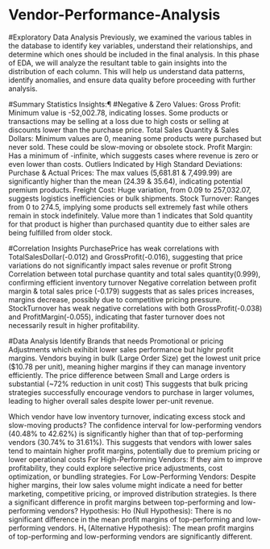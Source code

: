# Vendor-Performance-Analysis

#Exploratory Data Analysis
Previously, we examined the various tables in the database to identify key variables, understand their relationships, and determine which ones should be included in the final analysis.
In this phase of EDA, we will analyze the resultant table to gain insights into the distribution of each column. This will help us understand data patterns, identify anomalies, and ensure data quality before proceeding with further analysis.

#Summary Statistics Insights:¶
#Negative & Zero Values:
Gross Profit: Minimum value is -52,002.78, indicating losses. Some products or transactions may be selling at a loss due to high costs or selling at discounts lower than the purchase price.
Total Sales Quantity & Sales Dollars: Minimum values are 0, meaning some products were purchased but never sold. These could be slow-moving or obsolete stock.
Profit Margin: Has a minimum of -infinite, which suggests cases where revenue is zero or even lower than costs.
Outliers Indicated by High Standard Deviations:
Purchase & Actual Prices: The max values (5,681.81 & 7,499.99) are significantly higher than the mean (24.39 & 35.64), indicating potential premium products.
Freight Cost: Huge variation, from 0.09 to 257,032.07, suggests logistics inefficiencies or bulk shipments.
Stock Turnover: Ranges from 0 to 274.5, implying some products sell extremely fast while others remain in stock indefinitely. Value more than 1 indicates that Sold quantity for that product is higher than purchased quantity due to either sales are being fulfilled from older stock.

#Correlation Insights
PurchasePrice has weak correlations with TotalSalesDollar(-0.012) and GrossProfit(-0.016), suggesting that price variations do not significantly impact sales revenue or profit
Strong Correlation between total purchase quantity and total sales quantity(0.999), confirming efficient inventory turnover
Negative correlation between profit margin & total sales price (-0.179) suggests that as sales prices increases, margins decrease, possibly due to competitive pricing pressure.
StockTurnover has weak negative correlations with both GrossProfit(-0.038) and ProfitMargin(-0.055), indicating that faster turnover does not necessarily result in higher profitability.

#Data Analysis
Identify Brands that needs Promotional or pricing Adjustments which exihibit lower sales performance but highr profit margins.
Vendors buying in bulk (Large Order Size) get the lowest unit price ($10.78 per unit), meaning higher margins if they can manage inventory efficiently.
The price difference between Small and Large orders is substantial (~72% reduction in unit cost)
This suggests that bulk pricing strategies successfully encourage vendors to purchase in larger volumes, leading to higher overall sales despite lower per-unit revenue.

Which vendor have low inventory turnover, indicating excess stock and slow-moving products?
The confidence interval for low-performing vendors (40.48% to 42.62%) is significantly higher than that of top-performing vendors (30.74% to 31.61%).
This suggests that vendors with lower sales tend to maintain higher profit margins, potentially due to premium pricing or lower operational costs
For High-Performing Vendors: If they aim to improve profitability, they could explore selective price adjustments, cost optimization, or bundling strategies.
For Low-Performing Vendors: Despite higher margins, their low sales volume might indicate a need for better marketing, competitive pricing, or improved distribution strategies.
Is there a significant difference in profit margins between top-performing and low-performing vendors?
Hypothesis:
Ho (Null Hypothesis): There is no significant difference in the mean profit margins of top-performing and low-performing vendors.
H₁ (Alternative Hypothesis): The mean profit margins of top-performing and low-performing vendors are significantly different.
